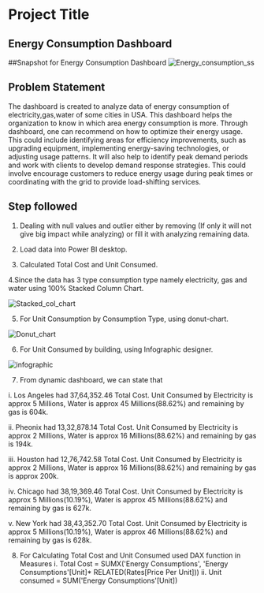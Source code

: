 
# Project Title

## Energy Consumption Dashboard

##Snapshot for Energy Consumption Dashboard
![Energy_consumption_ss](https://github.com/Siddhi-Zore12/Data-Analysis_dashboard/assets/128132433/737c6052-bff6-4641-8c5f-deb7e7cf4baa)


## Problem Statement

The dashboard is created to analyze data of energy consumption of electricity,gas,water of some cities in USA. This dashboard helps the organization to know in which area energy consumption is more. Through dashboard, one can recommend on how to optimize their energy usage. This could include identifying areas for efficiency improvements, such as upgrading equipment, implementing energy-saving technologies, or adjusting usage patterns. It will also help to identify peak demand periods and work with clients to develop demand response strategies. This could involve encourage customers to reduce energy usage during peak times or coordinating with the grid to provide load-shifting services.

## Step followed
1. Dealing with null values and outlier either by removing (If only it will not give big impact while analyzing) or fill it with analyzing remaining data.

2. Load data into Power BI desktop.

3. Calculated Total Cost and Unit Consumed.
   
4.Since the data has 3 type consumption type namely electricity, gas and water using 100% Stacked Column Chart.

![Stacked_col_chart](https://github.com/Siddhi-Zore12/Data-Analysis_dashboard/assets/128132433/0eb06619-2ebe-45ea-86d4-29193ea41e67)


5. For Unit Consumption by Consumption Type, using donut-chart.
   
![Donut_chart](https://github.com/Siddhi-Zore12/Data-Analysis_dashboard/assets/128132433/5756105e-cb43-4b75-a452-82453b0e15e9)

6. For Unit Consumed by building, using Infographic designer.

![infographic](https://github.com/Siddhi-Zore12/Data-Analysis_dashboard/assets/128132433/7acecdbf-a9fc-4615-85e0-04c3eec05fd7)

7. From dynamic dashboard, we can state that 

 i. Los Angeles had 37,64,352.46 Total Cost. Unit Consumed by Electricity is approx 5 Millions, Water is approx 45 Millions(88.62%) and remaining by gas is 604k.

 ii. Pheonix had 13,32,878.14 Total Cost. Unit Consumed by Electricity is approx 2 Millions, Water is approx 16 Millions(88.62%) and remaining by gas is 194k.

 iii. Houston had 12,76,742.58 Total Cost. Unit Consumed by Electricity is approx 2 Millions, Water is approx 16 Millions(88.62%) and remaining by gas is approx 200k.

 iv. Chicago had 38,19,369.46 Total Cost. Unit Consumed by Electricity is approx 5 Millions(10.19%), Water is approx 45 Millions(88.62%) and remaining by gas is 627k.

 v. New York had 38,43,352.70 Total Cost. Unit Consumed by Electricity is approx 5 Millions(10.19%), Water is approx 46 Millions(88.62%) and remaining by gas is 628k.

8. For Calculating Total Cost and Unit Consumed used DAX function in Measures
 i. Total Cost = SUMX('Energy Consumptions', 'Energy Consumptions'[Unit]* RELATED(Rates[Price Per Unit]))
 ii. Unit consumed = SUM('Energy Consumptions'[Unit])


